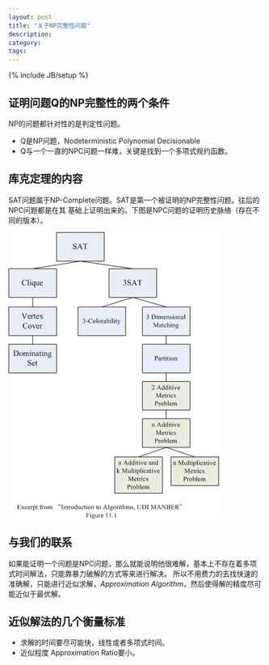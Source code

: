 ```yaml
---
layout: post
title: "关于NP完整性问题"
description: 
category:  
tags: 
---
```

{% include JB/setup %}

## 证明问题Q的NP完整性的两个条件  
  NP的问题都针对性的是判定性问题。
* Q是NP问题，Nodeterministic Polynomial Decisionable
* Q与一个一直的NPC问题一样难，关键是找到一个多项式规约函数。

## 库克定理的内容  
SAT问题属于NP-Complete问题。SAT是第一个被证明的NP完整性问题。往后的NPC问题都是在其
基础上证明出来的。下图是NPC问题的证明历史脉络（存在不同的版本）。  

<img src ="/assets/pic/npc.jpg" align="center" alt="NPC问题的证明历史" style="max-width:100%;" />

## 与我们的联系
如果能证明一个问题是NPC问题，那么就能说明他很难解，基本上不存在着多项式时间解法，只能靠暴力破解的方式等来进行解决。
所以不用费力的去找快速的准确解，只能进行近似求解，*Approximation Algorithm*，然后使得解的精度尽可能近似于最优解。

## 近似解法的几个衡量标准
* 求解的时间要尽可能快，线性或者多项式时间。
* 近似程度 Approximation Ratio要小。

	